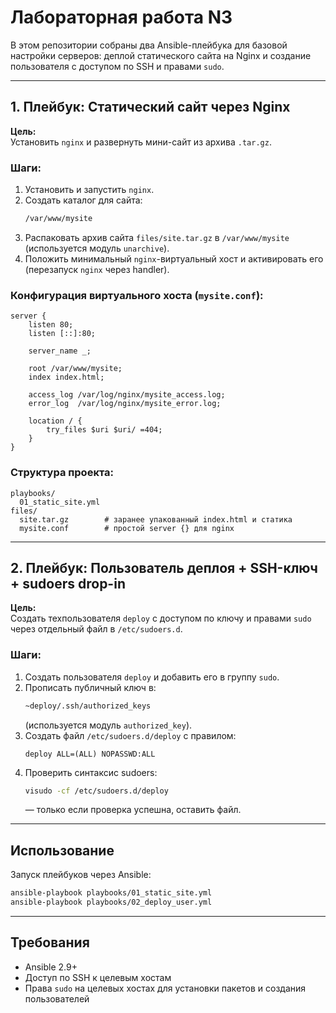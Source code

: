 # Лабораторная работа N3

В этом репозитории собраны два Ansible-плейбука для базовой настройки серверов: деплой статического сайта на Nginx и создание пользователя с доступом по SSH и правами `sudo`.

---

## 1. Плейбук: Статический сайт через Nginx

**Цель:**  
Установить `nginx` и развернуть мини-сайт из архива `.tar.gz`.

### Шаги:
1. Установить и запустить `nginx`.
2. Создать каталог для сайта:
   ```bash
   /var/www/mysite
   ```
3. Распаковать архив сайта `files/site.tar.gz` в `/var/www/mysite` (используется модуль `unarchive`).
4. Положить минимальный `nginx`-виртуальный хост и активировать его (перезапуск `nginx` через handler).

### Конфигурация виртуального хоста (`mysite.conf`):
```nginx
server {
    listen 80;
    listen [::]:80;

    server_name _;

    root /var/www/mysite;
    index index.html;

    access_log /var/log/nginx/mysite_access.log;
    error_log  /var/log/nginx/mysite_error.log;

    location / {
        try_files $uri $uri/ =404;
    }
}
```

### Структура проекта:
```
playbooks/
  01_static_site.yml
files/
  site.tar.gz        # заранее упакованный index.html и статика
  mysite.conf        # простой server {} для nginx
```

---

## 2. Плейбук: Пользователь деплоя + SSH-ключ + sudoers drop-in

**Цель:**  
Создать техпользователя `deploy` с доступом по ключу и правами `sudo` через отдельный файл в `/etc/sudoers.d`.

### Шаги:
1. Создать пользователя `deploy` и добавить его в группу `sudo`.
2. Прописать публичный ключ в:
   ```bash
   ~deploy/.ssh/authorized_keys
   ```
   (используется модуль `authorized_key`).
3. Создать файл `/etc/sudoers.d/deploy` с правилом:
   ```
   deploy ALL=(ALL) NOPASSWD:ALL
   ```
4. Проверить синтаксис sudoers:
   ```bash
   visudo -cf /etc/sudoers.d/deploy
   ```
   — только если проверка успешна, оставить файл.

---

## Использование

Запуск плейбуков через Ansible:
```bash
ansible-playbook playbooks/01_static_site.yml
ansible-playbook playbooks/02_deploy_user.yml
```

---

## Требования

- Ansible 2.9+  
- Доступ по SSH к целевым хостам
- Права `sudo` на целевых хостах для установки пакетов и создания пользователей
